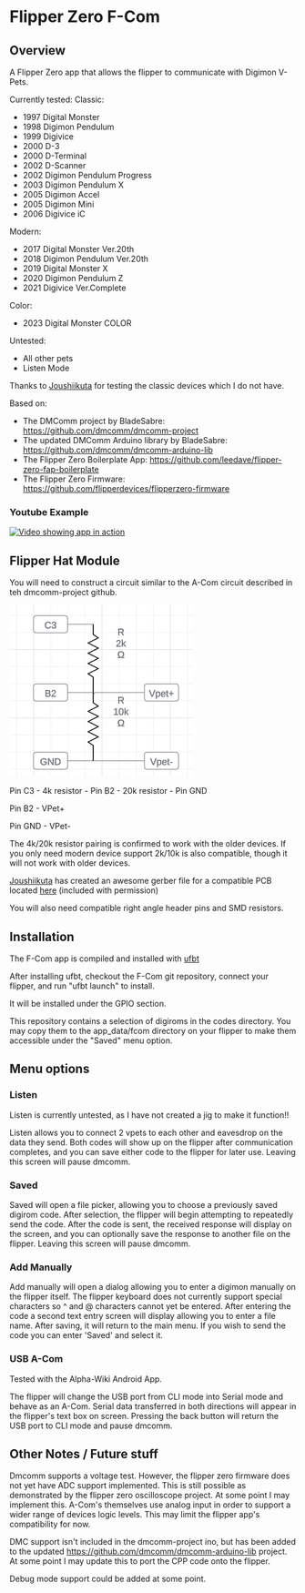 
# Flipper Zero F-Com

## Overview

A Flipper Zero app that allows the flipper to communicate with Digimon V-Pets.

Currently tested:
Classic:
- 1997 Digital Monster
- 1998 Digimon Pendulum
- 1999 Digivice
- 2000 D-3
- 2000 D-Terminal
- 2002 D-Scanner
- 2002 Digimon Pendulum Progress
- 2003 Digimon Pendulum X
- 2005 Digimon Accel
- 2005 Digimon Mini
- 2006 Digivice iC

Modern:
- 2017 Digital Monster Ver.20th
- 2018 Digimon Pendulum Ver.20th
- 2019 Digital Monster X
- 2020 Digimon Pendulum Z
- 2021 Digivice Ver.Complete

Color:
- 2023 Digital Monster COLOR

Untested:
- All other pets
- Listen Mode

Thanks to [Joushiikuta](https://www.youtube.com/@joushiikuta) for testing the classic devices which I do not have.

Based on:
- The DMComm project by BladeSabre: https://github.com/dmcomm/dmcomm-project
- The updated DMComm Arduino library by BladeSabre: https://github.com/dmcomm/dmcomm-arduino-lib
- The Flipper Zero Boilerplate App: https://github.com/leedave/flipper-zero-fap-boilerplate
- The Flipper Zero Firmware: https://github.com/flipperdevices/flipperzero-firmware

### Youtube Example

[![Video showing app in action](https://img.youtube.com/vi/pggRzHnXlF4/0.jpg)](https://www.youtube.com/watch?v=pggRzHnXlF4)

## Flipper Hat Module

You will need to construct a circuit similar to the A-Com circuit described in teh dmcomm-project github.

![Schematic](screenshots/flipper_vpet_circuit.png)

Pin C3 - 4k resistor - Pin B2 - 20k resistor - Pin GND

Pin B2 - VPet+

Pin GND - VPet-

The 4k/20k resistor pairing is confirmed to work with the older devices. If you only need modern device support 2k/10k is also compatible, though it will not work with older devices.

[Joushiikuta](https://www.youtube.com/@joushiikuta) has created an awesome gerber file for a compatible PCB located [here](pcb/20240225_FlipperZero_F-Com_PCB_Thickness_1.6mm_Gerber.zip) (included with permission)

You will also need compatible right angle header pins and SMD resistors.

## Installation

The F-Com app is compiled and installed with [ufbt](https://github.com/flipperdevices/flipperzero-ufbt)

After installing ufbt, checkout the F-Com git repository, connect your flipper, and run "ufbt launch" to install.

It will be installed under the GPIO section.

This repository contains a selection of digiroms in the codes directory. You may copy them to the app_data/fcom directory on your
flipper to make them accessible under the "Saved" menu option.

## Menu options

### Listen

Listen is currently untested, as I have not created a jig to make it function!!

Listen allows you to connect 2 vpets to each other and eavesdrop on the data they send. Both codes will show up on the flipper after communication completes, and you can save either code to the flipper for later use. Leaving this screen will pause dmcomm.

### Saved

Saved will open a file picker, allowing you to choose a previously saved digirom code. After selection, the flipper will begin attempting to repeatedly send the code. After the code is sent, the received response will display on the screen, and you can optionally save the response to another file on the flipper. Leaving this screen will pause dmcomm.

### Add Manually

Add manually will open a dialog allowing you to enter a digimon manually on the flipper itself. The flipper keyboard does not currently support special characters so ^ and @ characters cannot yet be entered. After entering the code a second text entry screen will display allowing you to enter a file name. After saving, it will return to the main menu. If you wish to send the code you can enter 'Saved' and select it.

### USB A-Com

Tested with the Alpha-Wiki Android App.

The flipper will change the USB port from CLI mode into Serial mode and behave as an A-Com. Serial data transferred in both directions will appear in the flipper's text box on screen. Pressing the back button will return the USB port to CLI mode and pause dmcomm.

## Other Notes / Future stuff

Dmcomm supports a voltage test. However, the flipper zero firmware does not yet have ADC support implemented. This is still possible as demonstrated by the flipper zero oscilloscope project. At some point I may implement this. A-Com's themselves use analog input in order to support a wider range of devices logic levels. This may limit the flipper app's compatibility for now.

DMC support isn't included in the dmcomm-project ino, but has been added to the updated https://github.com/dmcomm/dmcomm-arduino-lib project. At some point I may update this to port the CPP code onto the flipper.

Debug mode support could be added at some point.
